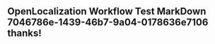 <properties
ms.topic="hero-topic1"
ms.test1="hero-topic"
ms.test2="test"/>

## OpenLocalization Workflow Test MarkDown 7046786e-1439-46b7-9a04-0178636e7106 thanks!
